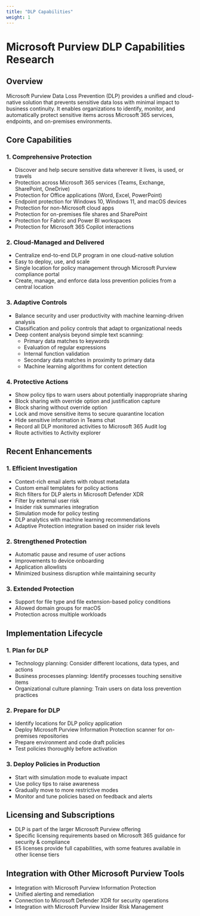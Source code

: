 ```yaml
---
title: "DLP Capabilities"
weight: 1
---
```


# Microsoft Purview DLP Capabilities Research

## Overview
Microsoft Purview Data Loss Prevention (DLP) provides a unified and cloud-native solution that prevents sensitive data loss with minimal impact to business continuity. It enables organizations to identify, monitor, and automatically protect sensitive items across Microsoft 365 services, endpoints, and on-premises environments.

## Core Capabilities

### 1. Comprehensive Protection
- Discover and help secure sensitive data wherever it lives, is used, or travels
- Protection across Microsoft 365 services (Teams, Exchange, SharePoint, OneDrive)
- Protection for Office applications (Word, Excel, PowerPoint)
- Endpoint protection for Windows 10, Windows 11, and macOS devices
- Protection for non-Microsoft cloud apps
- Protection for on-premises file shares and SharePoint
- Protection for Fabric and Power BI workspaces
- Protection for Microsoft 365 Copilot interactions

### 2. Cloud-Managed and Delivered
- Centralize end-to-end DLP program in one cloud-native solution
- Easy to deploy, use, and scale
- Single location for policy management through Microsoft Purview compliance portal
- Create, manage, and enforce data loss prevention policies from a central location

### 3. Adaptive Controls
- Balance security and user productivity with machine learning-driven analysis
- Classification and policy controls that adapt to organizational needs
- Deep content analysis beyond simple text scanning:
  - Primary data matches to keywords
  - Evaluation of regular expressions
  - Internal function validation
  - Secondary data matches in proximity to primary data
  - Machine learning algorithms for content detection

### 4. Protective Actions
- Show policy tips to warn users about potentially inappropriate sharing
- Block sharing with override option and justification capture
- Block sharing without override option
- Lock and move sensitive items to secure quarantine location
- Hide sensitive information in Teams chat
- Record all DLP monitored activities to Microsoft 365 Audit log
- Route activities to Activity explorer

## Recent Enhancements

### 1. Efficient Investigation
- Context-rich email alerts with robust metadata
- Custom email templates for policy actions
- Rich filters for DLP alerts in Microsoft Defender XDR
- Filter by external user risk
- Insider risk summaries integration
- Simulation mode for policy testing
- DLP analytics with machine learning recommendations
- Adaptive Protection integration based on insider risk levels

### 2. Strengthened Protection
- Automatic pause and resume of user actions
- Improvements to device onboarding
- Application allowlists
- Minimized business disruption while maintaining security

### 3. Extended Protection
- Support for file type and file extension-based policy conditions
- Allowed domain groups for macOS
- Protection across multiple workloads

## Implementation Lifecycle

### 1. Plan for DLP
- Technology planning: Consider different locations, data types, and actions
- Business processes planning: Identify processes touching sensitive items
- Organizational culture planning: Train users on data loss prevention practices

### 2. Prepare for DLP
- Identify locations for DLP policy application
- Deploy Microsoft Purview Information Protection scanner for on-premises repositories
- Prepare environment and code draft policies
- Test policies thoroughly before activation

### 3. Deploy Policies in Production
- Start with simulation mode to evaluate impact
- Use policy tips to raise awareness
- Gradually move to more restrictive modes
- Monitor and tune policies based on feedback and alerts

## Licensing and Subscriptions
- DLP is part of the larger Microsoft Purview offering
- Specific licensing requirements based on Microsoft 365 guidance for security & compliance
- E5 licenses provide full capabilities, with some features available in other license tiers

## Integration with Other Microsoft Purview Tools
- Integration with Microsoft Purview Information Protection
- Unified alerting and remediation
- Connection to Microsoft Defender XDR for security operations
- Integration with Microsoft Purview Insider Risk Management